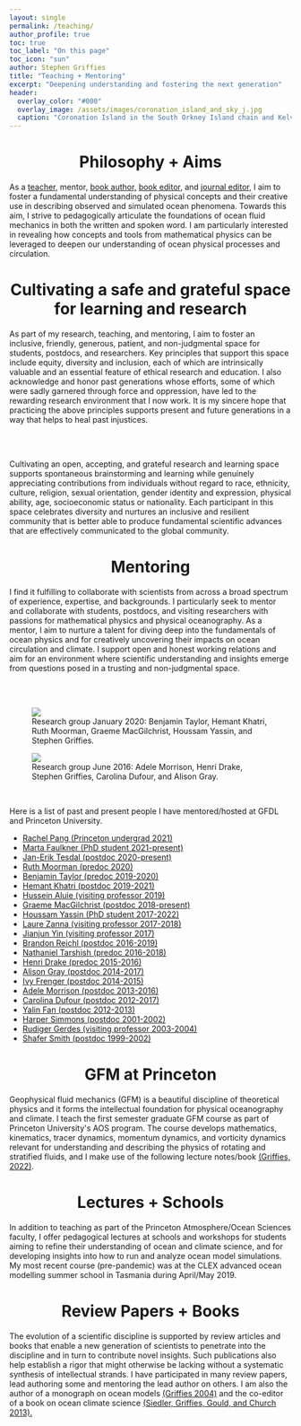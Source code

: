 ```yaml
---
layout: single 
permalink: /teaching/
author_profile: true
toc: true
toc_label: "On this page"
toc_icon: "sun"
author: Stephen Griffies
title: "Teaching + Mentoring"
excerpt: "Deepening understanding and fostering the next generation"
header:
  overlay_color: "#000"
  overlay_image: /assets/images/coronation_island_and_sky_j.jpg
  caption: "Coronation Island in the South Orkney Island chain and Kelvin-Helmholz billowing clouds. 2017 by Stephen M. Griffies"
---
```


#  <center> Philosophy + Aims </center>

<p align="justify">

As a <a href="https://aos.princeton.edu/people/faculty">teacher,</a>
mentor, <a href="https://press.princeton.edu/titles/7797.html">book
author,</a> <a
href="https://www.elsevier.com/books/ocean-circulation-and-climate/siedler/978-0-12-391851-2">
book editor,</a> and <a
href="https://agupubs.onlinelibrary.wiley.com/hub/journal/19422466/editorial-board/editorial-board">journal
editor,</a> I aim to foster a fundamental understanding of physical
concepts and their creative use in describing observed and simulated
ocean phenomena. Towards this aim, I strive to pedagogically
articulate the foundations of ocean fluid mechanics in both the
written and spoken word.  I am particularly interested in revealing
how concepts and tools from mathematical physics can be leveraged to
deepen our understanding of ocean physical processes and circulation.

</p>


#  <center> Cultivating a safe and grateful space for learning and research</center>

<p align="justify">

As part of my research, teaching, and mentoring, I aim to foster an
inclusive, friendly, generous, patient, and non-judgmental space for
students, postdocs, and researchers.  Key principles that support this
space include equity, diversity and inclusion, each of which are
intrinsically valuable and an essential feature of ethical research
and education.  I also acknowledge and honor past generations whose
efforts, some of which were sadly garnered through force and
oppression, have led to the rewarding research environment that I now
work.  It is my sincere hope that practicing the above principles
supports present and future generations in a way that helps to heal
past injustices.

<br> <br>

Cultivating an open, accepting, and grateful research and learning
space supports spontaneous brainstorming and learning while genuinely
appreciating contributions from individuals without regard to race,
ethnicity, culture, religion, sexual orientation, gender identity and
expression, physical ability, age, socioeconomic status or
nationality.  Each participant in this space celebrates diversity and
nurtures an inclusive and resilient community that is better able to
produce fundamental scientific advances that are effectively
communicated to the global community.

</p>


#  <center>Mentoring</center>
<p align="justify">

I find it fulfilling to collaborate with scientists from across a
broad spectrum of experience, expertise, and backgrounds.  I
particularly seek to mentor and collaborate with students, postdocs,
and visiting researchers with passions for mathematical physics and
physical oceanography.  As a mentor, I aim to nurture a talent for
diving deep into the fundamentals of ocean physics and for creatively
uncovering their impacts on ocean circulation and climate.  I support
open and honest working relations and aim for an environment where
scientific understanding and insights emerge from questions posed in a
trusting and non-judgmental space.

<br> <br>

<figure> <img src="/assets/images/research_group_jan2020.jpg">
<figcaption>Research group January 2020: Benjamin Taylor, Hemant
Khatri, Ruth
Moorman, Graeme MacGilchrist, Houssam Yassin, and  
Stephen Griffies.  </figcaption> </figure>

<figure> <img src="/assets/images/research_group_jun2016.jpg">
<figcaption>Research group June 2016: Adele Morrison, Henri Drake,
Stephen Griffies, Carolina Dufour, and Alison Gray. </figcaption>
</figure>


<br>

Here is a list of past and present people I have mentored/hosted at
GFDL and Princeton University.

<ul>

<li><a href="https://www.linkedin.com/in/rachel-qing-pang-84b0361ab">
Rachel Pang (Princeton undergrad 2021) </a> </li>

<li><a href="https://scholar.princeton.edu/mmfaulkner/home">
Marta Faulkner (PhD student 2021-present) </a> </li>

<li><a href="https://scholar.google.com/citations?user=JfUiklYAAAAJ&hl=en">
Jan-Erik Tesdal (postdoc 2020-present) </a> </li>

<li><a href="https://github.com/ruth-moorman">
Ruth Moorman (predoc 2020) </a> </li>

<li><a href="https://scripps.ucsd.edu/profiles/bataylor">
Benjamin Taylor (predoc 2019-2020) </a> </li>

<li><a href="https://hmkhatri.github.io">
Hemant Khatri (postdoc 2019-2021) </a> </li>

<li><a href="http://www.hajim.rochester.edu/me/people/faculty/aluie_hussein/index.html">
Hussein Aluie (visiting professor 2019) </a> </li>

<li><a href="https://gmacgilchrist.github.io/">
Graeme MacGilchrist (postdoc 2018-present) </a> </li>

<li><a href="https://www.houssamyassin.com/">
Houssam Yassin (PhD student 2017-2022) </a> </li>

<li><a href="https://laurezanna.github.io/">
Laure Zanna (visiting professor 2017-2018) </a> </li>

<li><a href="https://www.geo.arizona.edu/Yin">
Jianjun Yin (visiting professor 2017) </a> </li>

<li><a href="https://scholar.google.com/citations?user=d3HhgB8AAAAJ&hl=en">
Brandon Reichl (postdoc 2016-2019) </a> </li>

<li><a href="https://romps.berkeley.edu/group/">
Nathaniel Tarshish (predoc 2016-2018) </a> </li>

<li><a href="https://hdrake.github.io/">
Henri Drake (predoc 2015-2016) </a> </li>

<li><a href="https://www.ocean.washington.edu/home/Alison%20Gray">
Alison Gray (postdoc 2014-2017) </a> </li>

<li><a href="https://www.geomar.de/en/ifrenger">
Ivy Frenger (postdoc 2014-2015) </a> </li>

<li><a href="http://rses.anu.edu.au/people/adele-morrison">
Adele Morrison (postdoc 2013-2016) </a> </li>

<li><a href="http://web.meteo.mcgill.ca/cdufour/">
Carolina Dufour (postdoc 2012-2017) </a> </li>

<li><a href="https://www.researchgate.net/profile/Yalin_Fan">
Yalin Fan (postdoc 2012-2013) </a> </li>

<li><a href="http://research.cfos.uaf.edu/faculty/hlsimmons/">
Harper Simmons (postdoc 2001-2002) </a> </li>

<li><a href="https://scholar.google.de/citations?user=v3BlMr4AAAAJ&hl=en">
Rudiger Gerdes (visiting professor 2003-2004) </a> </li>

<li><a href="https://math.nyu.edu/people/profiles/SMITH_Shafer.html">
Shafer Smith  (postdoc 1999-2002) </a> </li>

</ul>


</p>


#  <center> GFM at Princeton</center>

<p align="justify">

Geophysical fluid mechanics (GFM) is a beautiful discipline of
theoretical physics and it forms the intellectual foundation for
physical oceanography and climate. I teach the first semester graduate
GFM course as part of Princeton University's AOS program. The course
develops mathematics, kinematics, tracer dynamics, momentum dynamics,
and vorticity dynamics relevant for understanding and describing the
physics of rotating and stratified fluids, and I make use of the
following lecture
notes/book <a href="/assets/pdfs/GFM_lectures.pdf">
(Griffies, 2022)</a>.

</p>


#  <center> Lectures + Schools</center>

<p align="justify">

In addition to teaching as part of the Princeton Atmosphere/Ocean
Sciences faculty, I offer pedagogical lectures at schools and
workshops for students aiming to refine their understanding of ocean
and climate science, and for developing insights into how to run and
analyze ocean model simulations.  My most recent course (pre-pandemic)
was at the CLEX advanced ocean modelling summer school in Tasmania
during April/May 2019.

</p>


#  <center> Review Papers + Books</center>

<p align="justify">

The evolution of a scientific discipline is supported by review
articles and books that enable a new generation of scientists to
penetrate into the discipline and in turn to contribute novel insights.
Such publications also help establish a rigor that might otherwise be
lacking without a systematic synthesis of intellectual strands.  I
have participated in many review papers, lead authoring some and
mentoring the lead author on others.  I am also the author of a
monograph on ocean models <a
href="https://press.princeton.edu/titles/7797.html">(Griffies
2004)</a> and the co-editor of a book on ocean climate
science <a
href="https://www.elsevier.com/books/ocean-circulation-and-climate/siedler/978-0-12-391851-2">
(Siedler, Griffies, Gould, and Church 2013).</a>


</p>

